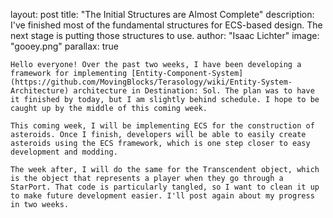 layout: post
title: "The Initial Structures are Almost Complete" 
description: I've finished most of the fundamental structures for ECS-based design. The next stage is putting those structures to use.
author: "Isaac Lichter" 
image: "gooey.png"
parallax: true

	Hello everyone! Over the past two weeks, I have been developing a framework for implementing [Entity-Component-System](https://github.com/MovingBlocks/Terasology/wiki/Entity-System-Architecture) architecture in Destination: Sol. The plan was to have it finished by today, but I am slightly behind schedule. I hope to be caught up by the middle of this coming week.

	This coming week, I will be implementing ECS for the construction of asteroids. Once I finish, developers will be able to easily create asteroids using the ECS framework, which is one step closer to easy development and modding. 

	The week after, I will do the same for the Transcendent object, which is the object that represents a player when they go through a StarPort. That code is particularly tangled, so I want to clean it up to make future development easier. I'll post again about my progress in two weeks.